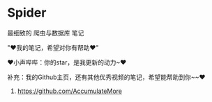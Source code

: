 # Spider

最细致的 爬虫与数据库 笔记

"♥我的笔记，希望对你有帮助♥"

♥小声哔哔：你的star，是我更新的动力~♥

补充：我的Github主页，还有其他优秀视频的笔记，希望能帮助到你~~♥

1. https://github.com/AccumulateMore
